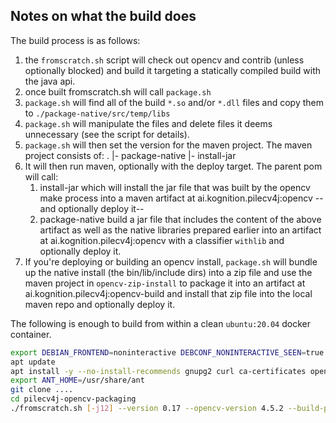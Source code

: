 
## Notes on what the build does
The build process is as follows:

1. the `fromscratch.sh` script will check out opencv and contrib (unless optionally blocked) and build it targeting a statically compiled build with the java api.
1. once built fromscratch.sh will call `package.sh`
1. `package.sh` will find all of the build `*.so` and/or `*.dll` files and copy them to `./package-native/src/temp/libs`
1. `package.sh` will manipulate the files and delete files it deems unnecessary (see the script for details).
1. `package.sh` will then set the version for the maven project. The maven project consists of:
          .
          |- package-native
          |- install-jar
1. It will then run maven, optionally with the deploy target. The parent pom will call:
   1. install-jar which will install the jar file that was built by the opencv make process into a maven artifact at ai.kognition.pilecv4j:opencv --and optionally deploy it--
   1. package-native build a jar file that includes the content of the above artifact as well as the native libraries prepared earlier into an artifact at ai.kognition.pilecv4j:opencv with a classifier `withlib` and optionally deploy it.
1. If you're deploying or building an opencv install, `package.sh` will bundle up the native install (the bin/lib/include dirs) into a zip file and use the maven project in `opencv-zip-install` to package it into an artifact at ai.kognition.pilecv4j:opencv-build and install that zip file into the local maven repo and optionally deploy it.


The following is enough to build from within a clean `ubuntu:20.04` docker container.

``` bash
export DEBIAN_FRONTEND=noninteractive DEBCONF_NONINTERACTIVE_SEEN=true
apt update
apt install -y --no-install-recommends gnupg2 curl ca-certificates openjdk-11-jdk build-essential execstack git unzip zip pkg-config libjpeg-dev libpng-dev libtiff-dev python-dev python-numpy libgtk-3-dev libtbb2 libtbb-dev cmake tar ant maven python3-dev python3-numpy file
export ANT_HOME=/usr/share/ant
git clone ....
cd pilecv4j-opencv-packaging
./fromscratch.sh [-j12] --version 0.17 --opencv-version 4.5.2 --build-python --with-tbb --no-dnn [--zip /tmp/opencv4.5.2.zip] --install-prefix /opt/opencv [--deploy]
```

